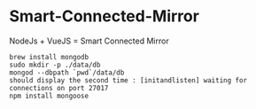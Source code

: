 # Smart-Connected-Mirror
NodeJs  + VueJS = Smart Connected Mirror

```
brew install mongodb
sudo mkdir -p ./data/db
mongod --dbpath `pwd`/data/db
should display the second time : [initandlisten] waiting for connections on port 27017
npm install mongoose
```